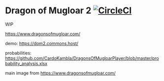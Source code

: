 # Dragon of Mugloar 2 [![CircleCI](https://circleci.com/gh/dmnrmr/dragons-of-mugloar-v2/tree/master.svg?style=shield)](https://circleci.com/gh/dmnrmr/dragons-of-mugloar-v2/tree/master)

WIP

https://www.dragonsofmugloar.com/

demo: https://dom2.commons.host/

probabilities: https://github.com/CardoKambla/DragonsOfMugloarPlayer/blob/master/probability_analysis.xlsx

main image from https://www.dragonsofmugloar.com/
